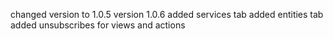 changed version to 1.0.5
version 1.0.6
added services tab
added entities tab
added unsubscribes for views and actions

